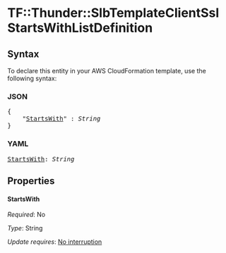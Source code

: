 # TF::Thunder::SlbTemplateClientSsl StartsWithListDefinition

## Syntax

To declare this entity in your AWS CloudFormation template, use the following syntax:

### JSON

<pre>
{
    "<a href="#startswith" title="StartsWith">StartsWith</a>" : <i>String</i>
}
</pre>

### YAML

<pre>
<a href="#startswith" title="StartsWith">StartsWith</a>: <i>String</i>
</pre>

## Properties

#### StartsWith

_Required_: No

_Type_: String

_Update requires_: [No interruption](https://docs.aws.amazon.com/AWSCloudFormation/latest/UserGuide/using-cfn-updating-stacks-update-behaviors.html#update-no-interrupt)

